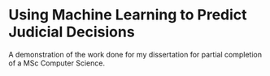 # Using Machine Learning to Predict Judicial Decisions
A demonstration of the work done for my dissertation for partial completion of a MSc Computer Science. 


